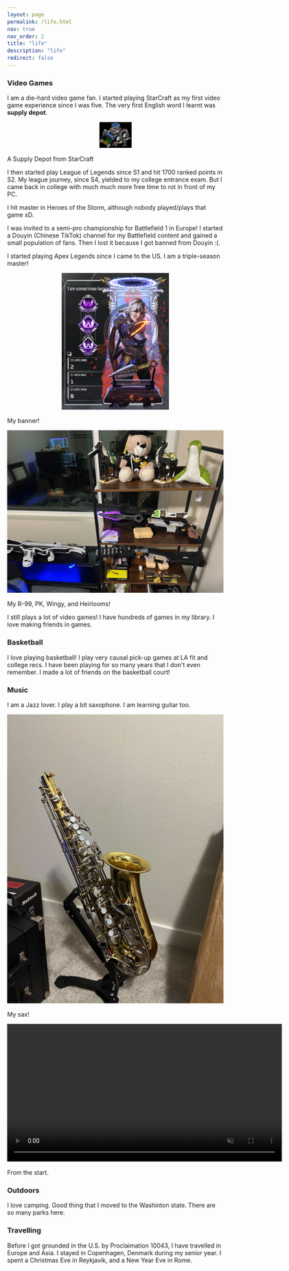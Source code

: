 ```yaml
---
layout: page
permalink: /life.html
nav: true
nav_order: 2
title: "life"
description: "life"
redirect: false
---
```


### Video Games

I am a die-hard video game fan. I started playing StarCraft as my first video game experience since I was five. The very first English word I learnt was **supply depot**.

<p align="center">
<img src="assets/img/SupplyDepot_SC1_Game1.webp" alt="A supply depot from StarCraft" width="75"/>
<figcaption>A Supply Depot from StarCraft</figcaption>
</p>

I then started play League of Legends since S1 and hit 1700 ranked points in S2. My league journey, since S4, yielded to my college entrance exam. But I came back in college with much much more free time to rot in front of my PC.

I hit master in Heroes of the Storm, although nobody played/plays that game xD.

I was invited to a semi-pro championship for Battlefield 1 in Europe! I started a Douyin \(Chinese TikTok\) channel for my Battlefield content and gained a small population of fans. Then I lost it because I got banned from Douyin :\(.

I started playing Apex Legends since I came to the US. I am a triple-season master!

<p align="center">
<img src="assets/img/apex.png" alt="[My banner!" width="250"/>
<figcaption>My banner!</figcaption>
</p>

<p align="center">
<img src="assets/img/loot.jpg" alt="My R-99, PK, Wingy, and Heirlooms!" width="756"/>
<figcaption>My R-99, PK, Wingy, and Heirlooms!</figcaption>
</p>

I still plays a lot of video games! I have hundreds of games in my library. I love making friends in games.

### Basketball

I love playing basketball! I play very causal pick-up games at LA fit and college recs. I have been playing for so many years that I don't even remember. I made a lot of friends on the basketball court!

### Music

I am a Jazz lover. I play a bit saxophone. I am learning guitar too.

<p align="center">
<img src="assets/img/sax.jpg" alt="My sax" width="756"/>
<figcaption>My sax!</figcaption>
</p>

<p align="center">
<video width="640" controls autoplay loop muted>
  <source src="assets/video/fromthestart.mp4" type="video/mp4">
  <figcaption>From the start.</figcaption>
</video>
</p>

### Outdoors

I love camping. Good thing that I moved to the Washinton state. There are so many parks here.

### Travelling

Before I got grounded in the U.S. by Proclaimation 10043, I have travelled in Europe and Asia. I stayed in Copenhagen, Denmark during my senior year. I spent a Christmas Eve in Reykjavik, and a New Year Eve in Rome.